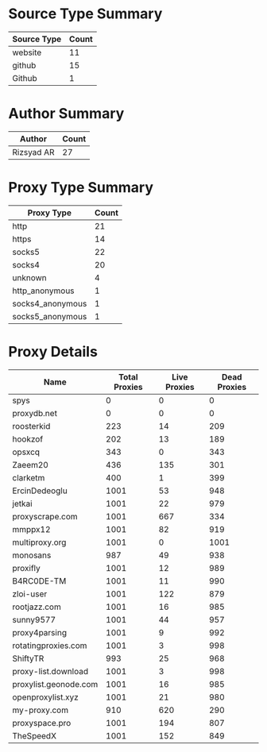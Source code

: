 # Source Type Summary

| Source Type | Count |
|-------------|-------|
| website | 11 |
| github | 15 |
| Github | 1 |


# Author Summary

| Author | Count |
|--------|-------|
| Rizsyad AR | 27 |


# Proxy Type Summary

| Proxy Type | Count |
|------------|-------|
| http | 21 |
| https | 14 |
| socks5 | 22 |
| socks4 | 20 |
| unknown | 4 |
| http_anonymous | 1 |
| socks4_anonymous | 1 |
| socks5_anonymous | 1 |


# Proxy Details

| Name | Total Proxies | Live Proxies | Dead Proxies |
|------|---------------|--------------|---------------|
| spys | 0 | 0 | 0 |
| proxydb.net | 0 | 0 | 0 |
| roosterkid | 223 | 14 | 209 |
| hookzof | 202 | 13 | 189 |
| opsxcq | 343 | 0 | 343 |
| Zaeem20 | 436 | 135 | 301 |
| clarketm | 400 | 1 | 399 |
| ErcinDedeoglu | 1001 | 53 | 948 |
| jetkai | 1001 | 22 | 979 |
| proxyscrape.com | 1001 | 667 | 334 |
| mmppx12 | 1001 | 82 | 919 |
| multiproxy.org | 1001 | 0 | 1001 |
| monosans | 987 | 49 | 938 |
| proxifly | 1001 | 12 | 989 |
| B4RC0DE-TM | 1001 | 11 | 990 |
| zloi-user | 1001 | 122 | 879 |
| rootjazz.com | 1001 | 16 | 985 |
| sunny9577 | 1001 | 44 | 957 |
| proxy4parsing | 1001 | 9 | 992 |
| rotatingproxies.com | 1001 | 3 | 998 |
| ShiftyTR | 993 | 25 | 968 |
| proxy-list.download | 1001 | 3 | 998 |
| proxylist.geonode.com | 1001 | 16 | 985 |
| openproxylist.xyz | 1001 | 21 | 980 |
| my-proxy.com | 910 | 620 | 290 |
| proxyspace.pro | 1001 | 194 | 807 |
| TheSpeedX | 1001 | 152 | 849 |
